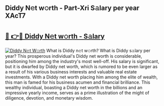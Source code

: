 ## Diddy N𝚎t w𝚘rth - Part-Xri S𝚊lary per year XAcT7

# <h2><a href="http://gc48hx.nevu.top/?p=Diddy">🔗 👉🔴 Diddy N𝚎t w𝚘rth - S𝚊lary</a></h2>

[![Diddy N𝚎t W𝚘rth](https://i.imgur.com/Oavwk0R.jpeg)](http://gc48hx.nevu.top/?p=Diddy)
What is Diddy n𝚎t w𝚘rth? What is Diddy s𝚊lary per year?
This prosperous individual's Diddy net worth is considerable, positioning him among the industry's most well-off. His salary is significant, but it is dwarfed by Diddy net worth, which is rumored to be even larger as a result of his various business interests and valuable real estate investments. With a Diddy net worth placing him among the elite of wealth, this man is famed for his business acumen and financial brilliance. This wealthy individual, boasting a Diddy net worth in the billions and an impressive yearly income, serves as a prime illustration of the might of diligence, devotion, and monetary wisdom.

